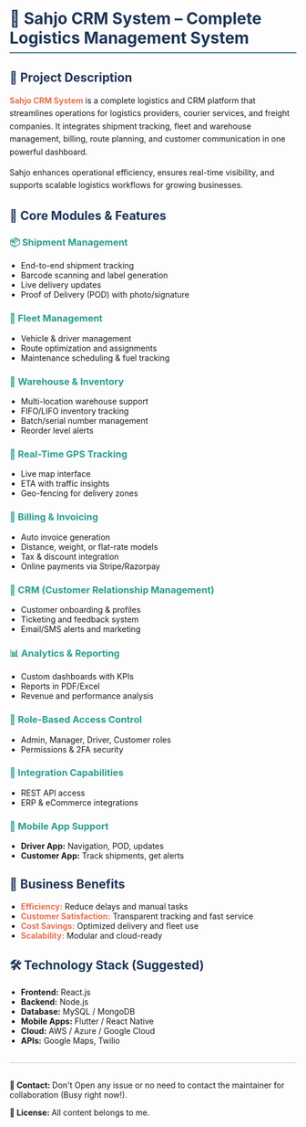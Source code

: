 <h1 style="font-size: 28px; color: #1d3557; border-bottom: 2px solid #457b9d; padding-bottom: 8px;">
  🚀 Sahjo CRM System – Complete Logistics Management System
</h1>

<h2 style="color: #1d3557;">📘 Project Description</h2>
<p style="line-height: 1.6;">
  <strong style="color: #e76f51;">Sahjo CRM System</strong> is a complete logistics and CRM platform that streamlines operations for logistics providers, courier services, and freight companies. It integrates shipment tracking, fleet and warehouse management, billing, route planning, and customer communication in one powerful dashboard.
</p>
<p style="line-height: 1.6;">
  Sahjo enhances operational efficiency, ensures real-time visibility, and supports scalable logistics workflows for growing businesses.
</p>

<h2 style="color: #1d3557;">🧩 Core Modules & Features</h2>

<h3 style="color: #2a9d8f;">📦 Shipment Management</h3>
<ul style="padding-left: 20px;">
  <li>End-to-end shipment tracking</li>
  <li>Barcode scanning and label generation</li>
  <li>Live delivery updates</li>
  <li>Proof of Delivery (POD) with photo/signature</li>
</ul>

<h3 style="color: #2a9d8f;">🚛 Fleet Management</h3>
<ul style="padding-left: 20px;">
  <li>Vehicle & driver management</li>
  <li>Route optimization and assignments</li>
  <li>Maintenance scheduling & fuel tracking</li>
</ul>

<h3 style="color: #2a9d8f;">🏬 Warehouse & Inventory</h3>
<ul style="padding-left: 20px;">
  <li>Multi-location warehouse support</li>
  <li>FIFO/LIFO inventory tracking</li>
  <li>Batch/serial number management</li>
  <li>Reorder level alerts</li>
</ul>

<h3 style="color: #2a9d8f;">📍 Real-Time GPS Tracking</h3>
<ul style="padding-left: 20px;">
  <li>Live map interface</li>
  <li>ETA with traffic insights</li>
  <li>Geo-fencing for delivery zones</li>
</ul>

<h3 style="color: #2a9d8f;">🧾 Billing & Invoicing</h3>
<ul style="padding-left: 20px;">
  <li>Auto invoice generation</li>
  <li>Distance, weight, or flat-rate models</li>
  <li>Tax & discount integration</li>
  <li>Online payments via Stripe/Razorpay</li>
</ul>

<h3 style="color: #2a9d8f;">👤 CRM (Customer Relationship Management)</h3>
<ul style="padding-left: 20px;">
  <li>Customer onboarding & profiles</li>
  <li>Ticketing and feedback system</li>
  <li>Email/SMS alerts and marketing</li>
</ul>

<h3 style="color: #2a9d8f;">📊 Analytics & Reporting</h3>
<ul style="padding-left: 20px;">
  <li>Custom dashboards with KPIs</li>
  <li>Reports in PDF/Excel</li>
  <li>Revenue and performance analysis</li>
</ul>

<h3 style="color: #2a9d8f;">🔐 Role-Based Access Control</h3>
<ul style="padding-left: 20px;">
  <li>Admin, Manager, Driver, Customer roles</li>
  <li>Permissions & 2FA security</li>
</ul>

<h3 style="color: #2a9d8f;">🔗 Integration Capabilities</h3>
<ul style="padding-left: 20px;">
  <li>REST API access</li>
  <li>ERP & eCommerce integrations</li>
</ul>

<h3 style="color: #2a9d8f;">📱 Mobile App Support</h3>
<ul style="padding-left: 20px;">
  <li><strong>Driver App:</strong> Navigation, POD, updates</li>
  <li><strong>Customer App:</strong> Track shipments, get alerts</li>
</ul>

<h2 style="color: #1d3557;">🎯 Business Benefits</h2>
<ul style="padding-left: 20px;">
  <li><strong style="color: #e76f51;">Efficiency:</strong> Reduce delays and manual tasks</li>
  <li><strong style="color: #e76f51;">Customer Satisfaction:</strong> Transparent tracking and fast service</li>
  <li><strong style="color: #e76f51;">Cost Savings:</strong> Optimized delivery and fleet use</li>
  <li><strong style="color: #e76f51;">Scalability:</strong> Modular and cloud-ready</li>
</ul>

<h2 style="color: #1d3557;">🛠️ Technology Stack (Suggested)</h2>
<ul style="padding-left: 20px;">
  <li><strong>Frontend:</strong> React.js </li>
  <li><strong>Backend:</strong> Node.js </li>
  <li><strong>Database:</strong> MySQL / MongoDB</li>
  <li><strong>Mobile Apps:</strong> Flutter / React Native</li>
  <li><strong>Cloud:</strong> AWS / Azure / Google Cloud</li>
  <li><strong>APIs:</strong> Google Maps, Twilio</li>
</ul>

<hr style="border: none; height: 1px; background-color: #ccc; margin: 30px 0;">

<p><strong>📩 Contact: </strong>Don't Open any issue or no need to contact the maintainer for collaboration (Busy right now!).</p>
<p><strong>📄 License: </strong> All content belongs to me.</p>
